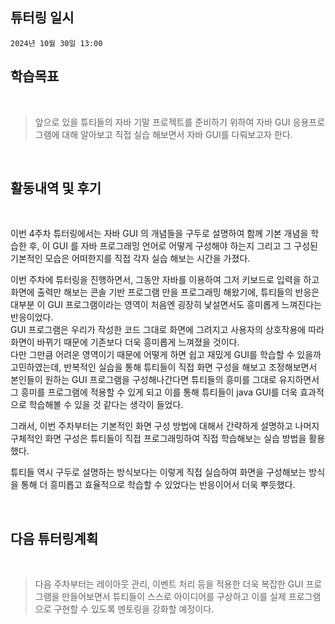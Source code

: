 ## 튜터링 일시

`2024년 10월 30일 13:00`


## 학습목표

<br>

> 앞으로 있을 튜티들의 자바 기말 프로젝트를 준비하기 위하여 자바 GUI 응용프로그램에 대해 알아보고 직접 실습 해보면서 자바 GUI를 다뤄보고자 한다.   

 <br>

## 활동내역 및 후기  

<br>

이번 4주차 튜터링에서는 자바 GUI 의 개념들을 구두로 설명하여 함께 기본 개념을 학습한 후, 이 GUI 를 자바 프로그래밍 언어로 어떻게 구성해야 하는지 그리고 그 구성된 기본적인 모습은 어떠한지를 직접 각자 실습 해보는 시간을 가졌다.  

이번 주차에 튜터링을 진행하면서, 그동안 자바를 이용하여 그저 키보드로 입력을 하고 화면에 출력만 해보는 콘솔 기반 프로그램 만을 프로그래밍 해왔기에, 튜티들의 반응은 대부분 이 GUI 프로그램이라는 영역이 처음엔 굉장히 낯설면서도 흥미롭게 느껴진다는 반응이었다.  
GUI 프로그램은 우리가 작성한 코드 그대로 화면에 그려지고 사용자의 상호작용에 따라 화면이 바뀌기 때문에 기존보다 더욱 흥미롭게 느껴졌을 것이다.  
다만 그만큼 어려운 영역이기 때문에 어떻게 하면 쉽고 재밌게 GUI를 학습할 수 있을까 고민하였는데, 반복적인 실습을 통해 튜티들이 직접 화면 구성을 해보고 조정해보면서 본인들이 원하는 GUI 프로그램을 구성해나간다면 튜티들의 흥미를 그대로 유지하면서 그 흥미를 프로그램에 적용할 수 있게 되고 이를 통해 튜티들이 java GUI를 더욱 효과적으로  학습해볼 수 있을 것 같다는 생각이 들었다. 

그래서, 이번 주차부터는 기본적인 화면 구성 방법에 대해서 간략하게 설명하고 나머지 구체적인 화면 구성은 튜티들이 직접 프로그래밍하여 직접 학습해보는 실습 방법을 활용했다.  

튜티들 역시 구두로 설명하는 방식보다는 이렇게 직접 실습하여 화면을 구성해보는 방식을 통해 더 흥미롭고 효율적으로 학습할 수 있었다는 반응이어서 더욱 뿌듯했다.    

 
 <br>

## 다음 튜터링계획  

<br>

> 다음 주차부터는 레이아웃 관리, 이벤트 처리 등을 적용한 더욱 복잡한 GUI 프로그램을 만들어보면서 튜티들이 스스로 아이디어를 구상하고 이를 실제 프로그램으로 구현할 수 있도록 멘토링을 강화할 예정이다.       

<br>
